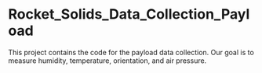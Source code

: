 # Rocket_Solids_Data_Collection_Payload

This project contains the code for the payload data collection. Our goal is to measure humidity, temperature, orientation, and air pressure. 